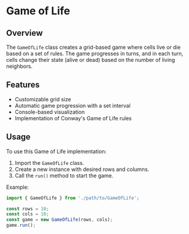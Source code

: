 # Game of Life

## Overview

The `GameOfLife` class creates a grid-based game where cells live or die based on a set of rules. The game progresses in turns, and in each turn, cells change their state (alive or dead) based on the number of living neighbors.

## Features

- Customizable grid size
- Automatic game progression with a set interval
- Console-based visualization
- Implementation of Conway's Game of Life rules

## Usage

To use this Game of Life implementation:

1. Import the `GameOfLife` class.
2. Create a new instance with desired rows and columns.
3. Call the `run()` method to start the game.

Example:

```typescript
import { GameOfLife } from './path/to/GameOfLife';

const rows = 10;
const cols = 10;
const game = new GameOfLife(rows, cols);
game.run();
